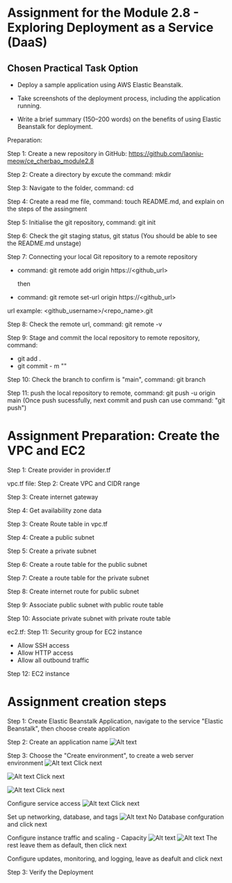 # Assignment for the Module 2.8 - Exploring Deployment as a Service (DaaS)

## Chosen Practical Task Option

- Deploy a sample application using AWS Elastic Beanstalk.

- Take screenshots of the deployment process, including the application running.

- Write a brief summary (150–200 words) on the benefits of using Elastic Beanstalk for deployment.

Preparation:

Step 1: Create a new repository in GitHub: https://github.com/laoniu-meow/ce_cherbao_module2.8

Step 2: Create a directory by excute the command: mkdir <foldername>

Step 3: Navigate to the folder, command: cd <foldername>

Step 4: Create a read me file, command: touch README.md, and explain on the steps of the assingment

Step 5: Initialise the git repository, command: git init

Step 6: Check the git staging status, git status (You should be able to see the README.md unstage)

Step 7: Connecting your local Git repository to a remote repository

- command: git remote add origin https://<github_url>

  then

- command: git remote set-url origin https://<github_url>

url example: <github_username>/<repo_name>.git

Step 8: Check the remote url, command: git remote -v

Step 9: Stage and commit the local repository to remote repository, command:

- git add .
- git commit - m "<commit message>"

Step 10: Check the branch to confirm is "main", command: git branch

Step 11: push the local repository to remote, command: git push -u origin main (Once push sucessfully, next commit and push can use command: "git push")

# Assignment Preparation: Create the VPC and EC2

Step 1: Create provider in provider.tf

vpc.tf file:
Step 2: Create VPC and CIDR range

Step 3: Create internet gateway

Step 4: Get availability zone data

Step 3: Create Route table in vpc.tf

Step 4: Create a public subnet

Step 5: Create a private subnet

Step 6: Create a route table for the public subnet

Step 7: Create a route table for the private subnet

Step 8: Create internet route for public subnet

Step 9: Associate public subnet with public route table

Step 10: Associate private subnet with private route table

ec2.tf:
Step 11: Security group for EC2 instance

- Allow SSH access
- Allow HTTP access
- Allow all outbound traffic

Step 12: EC2 instance

# Assignment creation steps

Step 1: Create Elastic Beanstalk Application, navigate to the service "Elastic Beanstalk", then choose create application

Step 2: Create an application name
![Alt text](/public/create_app.png)

Step 3: Choose the "Create environment", to create a web server environment
![Alt text](/public/create_env1.png)
Click next

![Alt text](/public/create_env2.png)
Click next

![Alt text](/public/create_env3.png)
Click next

Configure service access
![Alt text](/public/create_env4.png)
Click next

Set up networking, database, and tags
![Alt text](/public/create_env5.png)
No Database confguration and click next

Configure instance traffic and scaling - Capacity
![Alt text](/public/create_env6.png)
![Alt text](/public/create_env7.png)
The rest leave them as default, then click next

Configure updates, monitoring, and logging, leave as deafult and click next

Step 3: Verify the Deployment
